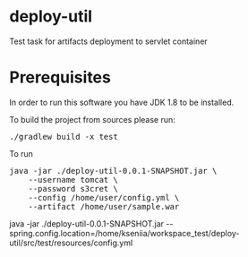 # deploy-util
Test task for artifacts deployment to servlet container

<h1>Prerequisites</h1>
In order to run this software you have JDK 1.8 to be installed.

To build the project from sources please run:
<pre>
./gradlew build -x test
</pre>

To run 
<pre>
java -jar ./deploy-util-0.0.1-SNAPSHOT.jar \
    --username tomcat \
    --password s3cret \
    --config /home/user/config.yml \
    --artifact /home/user/sample.war
</pre>

java -jar ./deploy-util-0.0.1-SNAPSHOT.jar --spring.config.location=/home/kseniia/workspace_test/deploy-util/src/test/resources/config.yml

